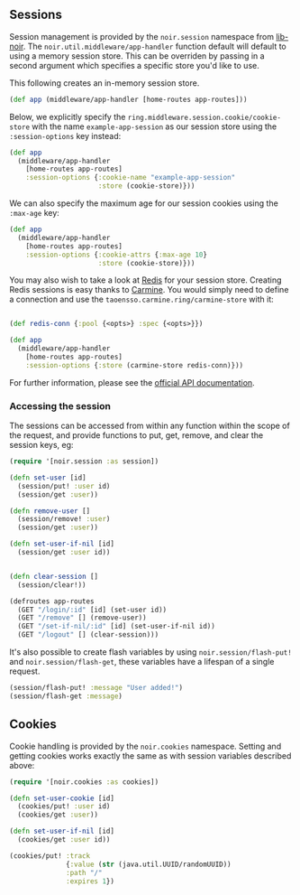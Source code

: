 ## Sessions

Session management is provided by the `noir.session` namespace from [lib-noir](https://github.com/noir-clojure/lib-noir).
The `noir.util.middleware/app-handler` function default will default to using a memory session
store. This can be overriden by passing in a second argument which specifies a specific store you'd like to use.

This following creates an in-memory session store.

```clojure
(def app (middleware/app-handler [home-routes app-routes]))
```

Below, we explicitly specify the `ring.middleware.session.cookie/cookie-store` with the name `example-app-session` as our session store using the `:session-options` key instead:

```clojure
(def app
  (middleware/app-handler
    [home-routes app-routes]
    :session-options {:cookie-name "example-app-session"
                      :store (cookie-store)}))
```

We can also specify the maximum age for our session cookies using the `:max-age` key:

```clojure
(def app
  (middleware/app-handler
    [home-routes app-routes]
    :session-options {:cookie-attrs {:max-age 10}
                      :store (cookie-store)}))
```

You may also wish to take a look at [Redis](http://redis.io/) for your session store. Creating Redis sessions is easy thanks to [Carmine](https://github.com/ptaoussanis/carmine). You would simply need to define a connection and use the `taoensso.carmine.ring/carmine-store` with it:

```clojure

(def redis-conn {:pool {<opts>} :spec {<opts>}}) 

(def app
  (middleware/app-handler
    [home-routes app-routes]
    :session-options {:store (carmine-store redis-conn)}))
```

For further information, please see the [official API documentation](http://ptaoussanis.github.io/carmine/taoensso.carmine.ring.html).

### Accessing the session

The sessions can be accessed from within any function within the scope of the request,
and provide functions to put, get, remove, and clear the session keys, eg:

```clojure
(require '[noir.session :as session])

(defn set-user [id]
  (session/put! :user id)
  (session/get :user))

(defn remove-user []
  (session/remove! :user)
  (session/get :user))

(defn set-user-if-nil [id]
  (session/get :user id))


(defn clear-session []
  (session/clear!))

(defroutes app-routes
  (GET "/login/:id" [id] (set-user id))
  (GET "/remove" [] (remove-user))
  (GET "/set-if-nil/:id" [id] (set-user-if-nil id))
  (GET "/logout" [] (clear-session)))
```

It's also possible to create flash variables by using `noir.session/flash-put!`
and `noir.session/flash-get`, these variables have a lifespan of a single request.

```clojure
(session/flash-put! :message "User added!")
(session/flash-get :message)
```

## Cookies

Cookie handling is provided by the `noir.cookies` namespace. Setting and getting
cookies works exactly the same as with session variables described above:

```clojure
(require '[noir.cookies :as cookies])

(defn set-user-cookie [id]
  (cookies/put! :user id)
  (cookies/get :user))

(defn set-user-if-nil [id]
  (cookies/get :user id))

(cookies/put! :track
              {:value (str (java.util.UUID/randomUUID))
              :path "/"
              :expires 1})
```
